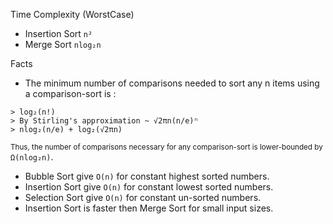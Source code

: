 Time Complexity (WorstCase)
- Insertion Sort `n²`
- Merge Sort `nlog₂n`  

Facts
- The minimum number of comparisons needed to sort any n items using a comparison-sort is :
```
> log₂(n!)
> By Stirling's approximation ~ √2πn(n/e)ⁿ
> nlog₂(n/e) + log₂(√2πn)
```
  <sub>Thus, the number of comparisons necessary for any comparison-sort is lower-bounded by</sub> `Ω(nlog₂n)`.
- Bubble Sort give `O(n)` for constant highest sorted numbers.
- Insertion Sort give `O(n)` for constant lowest sorted numbers.
- Selection Sort give `O(n)` for constant un-sorted numbers.
- Insertion Sort is faster then Merge Sort for small input sizes.
